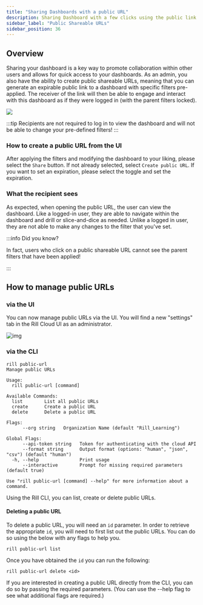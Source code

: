 ```yaml
---
title: "Sharing Dashboards with a public URL"
description: Sharing Dashboard with a few clicks using the public link
sidebar_label: "Public Shareable URLs"
sidebar_position: 36
---
```


## Overview

Sharing your dashboard is a key way to promote collaboration within other users and allows for quick access to your dashboards. As an admin, you also have the ability to create public shareable URLs, meaning that you can generate an expirable public link to a dashboard with specific filters pre-applied. The receiver of the link will then be able to engage and interact with this dashboard as if they were logged in (with the parent filters locked).

<img src ='/img/explore/dashboard101/public-url.gif' class='rounded-gif'/>
<br />

:::tip
Recipients are not required to log in to view the dashboard and will not be able to change your pre-defined filters!
:::

### How to create a public URL from the UI

After applying the filters and modifying the dashboard to your liking, please select the `Share` button. 
If not already selected, select `Create public URL`. 
If you want to set an expiration, please select the toggle and set the expiration.


### What the recipient sees

As expected, when opening the public URL, the user can view the dashboard. Like a logged-in user, they are able to navigate within the dashboard and drill or slice-and-dice as needed. Unlike a logged in user, they are not able to make any changes to the filter that you've set.

:::info Did you know?

In fact, users who click on a public shareable URL cannot see the parent filters that have been applied!

:::

## How to manage public URLs

### via the UI
You can now manage public URLs via the UI. You will find a new "settings" tab in the Rill Cloud UI as an administrator.

![img](/img/explore/publicurl/public-url-settings.png)

### via the CLI
```
rill public-url
Manage public URLs

Usage:
  rill public-url [command]

Available Commands:
  list        List all public URLs
  create      Create a public URL
  delete      Delete a public URL

Flags:
      --org string   Organization Name (default "Rill_Learning")

Global Flags:
      --api-token string   Token for authenticating with the cloud API
      --format string      Output format (options: "human", "json", "csv") (default "human")
  -h, --help               Print usage
      --interactive        Prompt for missing required parameters (default true)

Use "rill public-url [command] --help" for more information about a command.

```
Using the Rill CLI, you can list, create or delete public URLs.

#### Deleting a public URL

To delete a public URL, you will need an `id` parameter. In order to retrieve the appropriate `id`, you will need to first list out the public URLs. You can do so using the below with any flags to help you. 

```
rill public-url list 
```

Once you have obtained the `id` you can run the following:

```
rill public-url delete <id>
```

If you are interested in creating a public URL directly from the CLI, you can do so by passing the required parameters. (You can use the --help flag to see what additional flags are required.)




